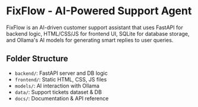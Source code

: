 # FixFlow - AI-Powered Support Agent

FixFlow is an AI-driven customer support assistant that uses FastAPI for backend logic, HTML/CSS/JS for frontend UI, SQLite for database storage, and Ollama's AI models for generating smart replies to user queries.

## Folder Structure

- `backend/`: FastAPI server and DB logic
- `frontend/`: Static HTML, CSS, JS files
- `models/`: AI interaction with Ollama
- `data/`: Support tickets dataset & DB
- `docs/`: Documentation & API reference
